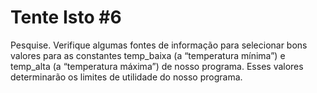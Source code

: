 # Tente Isto #6

Pesquise. Verifique algumas fontes de informação para selecionar bons valores para as constantes temp_baixa (a “temperatura mínima”) e temp_alta (a “temperatura máxima”) de nosso programa. Esses valores determinarão os limites de utilidade do nosso programa.
